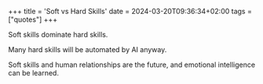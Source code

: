 +++
title = 'Soft vs Hard Skills'
date = 2024-03-20T09:36:34+02:00
tags = ["quotes"]
+++

Soft skills dominate hard skills.

Many hard skills will be automated by AI anyway.

Soft skills and human relationships are the future, and emotional intelligence can be learned.
